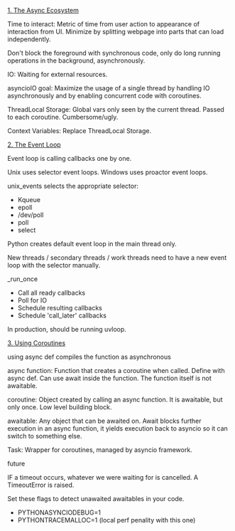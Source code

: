 [1. The Async Ecosystem](https://www.youtube.com/watch?v=Xbl7XjFYsN4&list=PLhNSoGM2ik6SIkVGXWBwerucXjgP1rHmB)

Time to interact: Metric of time from user action to appearance of interaction from UI. Minimize by splitting webpage into parts that can load independently. 

Don't block the foreground with synchronous code, only do long running operations in the background, asynchronously.

IO: Waiting for external resources. 

asyncioIO goal: Maximize the usage of a single thread by handling IO asynchronously and by enabling concurrent code with coroutines.

ThreadLocal Storage: Global vars only seen by the current thread. Passed to each coroutine. Cumbersome/ugly.

Context Variables: Replace ThreadLocal Storage.

[2. The Event Loop](https://www.youtube.com/watch?v=E7Yn5biBZ58&list=PLhNSoGM2ik6SIkVGXWBwerucXjgP1rHmB&index=2)

Event loop is calling callbacks one by one.

Unix uses selector event loops. Windows uses proactor event loops. 

unix_events selects the appropriate selector:
- Kqueue
- epoll
- /dev/poll
- poll
- select 

Python creates default event loop in the main thread only. 

New threads / secondary threads / work threads need to have a new event loop with the selector manually. 

_run_once
- Call all ready callbacks
- Poll for IO
- Schedule resulting callbacks
- Schedule 'call_later' callbacks

In production, should be running uvloop. 

[3. Using Coroutines](https://www.youtube.com/watch?v=-CzqsgaXUM8)

using async def compiles the function as asynchronous

async function: Function that creates a coroutine when called. Define with async def. Can use await inside the function. The function itself is not awaitable.

coroutine: Object created by calling an async function. It is awaitable, but only once. Low level building block.

awaitable: Any object that can be awaited on. Await blocks further execution in an async function, it yields execution back to asyncio so it can switch to something else.

Task: Wrapper for coroutines, managed by asyncio framework. 

future

IF a timeout occurs, whatever we were waiting for is cancelled. A TimeoutError is raised. 

Set these flags to detect unawaited awaitables in your code. 
- PYTHONASYNCIODEBUG=1
- PYTHONTRACEMALLOC=1 (local perf penality with this one)
